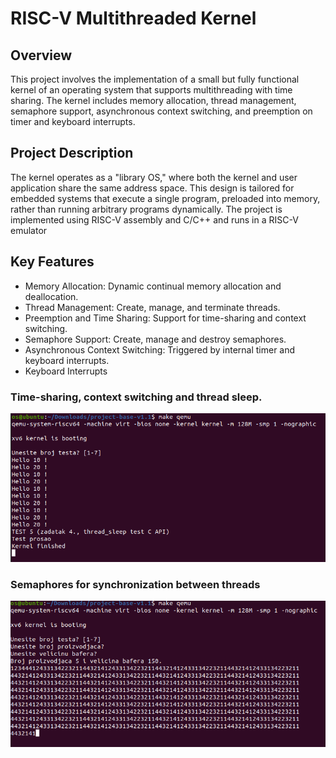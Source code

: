 # RISC-V Multithreaded Kernel
## Overview

This project involves the implementation of a small but fully functional kernel of an operating system that supports multithreading with time sharing. The kernel includes memory allocation, thread management, semaphore support, asynchronous context switching, and preemption on timer and keyboard interrupts.
## Project Description

The kernel operates as a "library OS," where both the kernel and user application share the same address space. This design is tailored for embedded systems that execute a single program, preloaded into memory, rather than running arbitrary programs dynamically.
The project is implemented using RISC-V assembly and C/C++ and runs in a RISC-V emulator

## Key Features

- Memory Allocation: Dynamic continual memory allocation and deallocation.
- Thread Management: Create, manage, and terminate threads.
- Preemption and Time Sharing: Support for time-sharing and context switching.
- Semaphore Support: Create, manage and destroy semaphores.
- Asynchronous Context Switching: Triggered by internal timer and keyboard interrupts.
- Keyboard Interrupts

### Time-sharing, context switching and thread sleep.
![image](https://github.com/marmil03/RISC-V-Kernel/blob/main/Assets/Test%205.png)

### Semaphores for synchronization between threads

![image](https://github.com/marmil03/RISC-V-Kernel/blob/main/Assets/Test%207.png)
